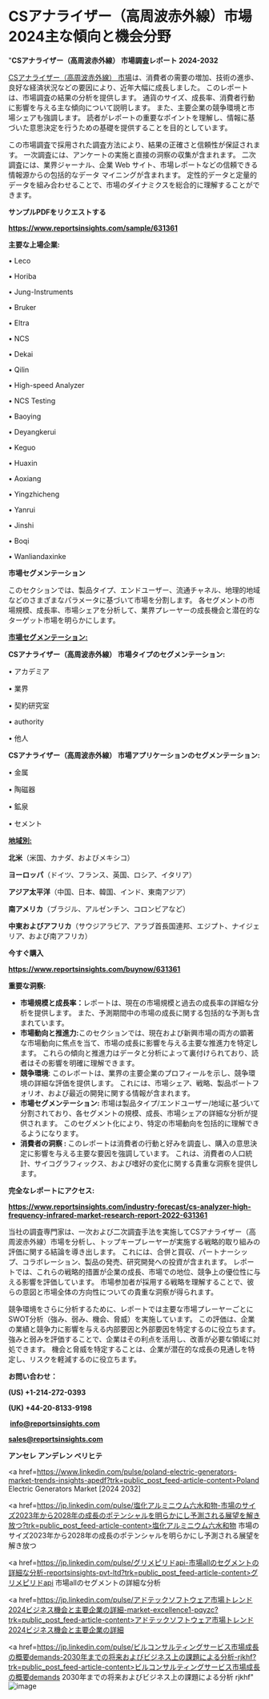 # CSアナライザー（高周波赤外線）市場2024主な傾向と機会分野

"<strong>CSアナライザー（高周波赤外線） 市場調査レポート 2024-2032</strong>

<a href=https://www.reportsinsights.com/sample/631361>CSアナライザー（高周波赤外線） 市場</a>は、消費者の需要の増加、技術の進歩、良好な経済状況などの要因により、近年大幅に成長しました。 このレポートは、市場調査の結果の分析を提供します。 通貨のサイズ、成長率、消費者行動に影響を与える主な傾向について説明します。 また、主要企業の競争環境と市場シェアも強調します。 読者がレポートの重要なポイントを理解し、情報に基づいた意思決定を行うための基礎を提供することを目的としています。

この市場調査で採用された調査方法により、結果の正確さと信頼性が保証されます。 一次調査には、アンケートの実施と直接の洞察の収集が含まれます。 二次調査には、業界ジャーナル、企業 Web サイト、市場レポートなどの信頼できる情報源からの包括的なデータ マイニングが含まれます。 定性的データと定量的データを組み合わせることで、市場のダイナミクスを総合的に理解することができます。

<strong><b>サンプルPDFをリクエストする</b></strong>

<a href=https://www.reportsinsights.com/sample/631361><strong><u>https://www.reportsinsights.com/sample/631361</u></strong></a>

<strong>主要な上場企業:</strong>

• Leco

• Horiba

• Jung-Instruments

• Bruker

• Eltra

• NCS

• Dekai

• Qilin

• High-speed Analyzer

• NCS Testing

• Baoying

• Deyangkerui

• Keguo

• Huaxin

• Aoxiang

• Yingzhicheng

• Yanrui

• Jinshi

• Boqi

• Wanliandaxinke

<strong>市場セグメンテーション</strong>

このセクションでは、製品タイプ、エンドユーザー、流通チャネル、地理的地域などのさまざまなパラメータに基づいて市場を分割します。 各セグメントの市場規模、成長率、市場シェアを分析して、業界プレーヤーの成長機会と潜在的なターゲット市場を明らかにします。

<strong><u>市場セグメンテーション</u></strong><strong><u>:</u></strong>

<strong>CSアナライザー（高周波赤外線） 市場タイプのセグメンテーション:</strong>

• アカデミア

• 業界

• 契約研究室

• authority

• 他人

<strong>CSアナライザー（高周波赤外線） 市場アプリケーションのセグメンテーション:</strong>

• 金属

• 陶磁器

• 鉱泉

• セメント

<strong><u>地域別</u></strong><strong><u>:</u></strong>

<strong>北米</strong>（米国、カナダ、およびメキシコ）

<strong>ヨーロッパ</strong>（ドイツ、フランス、英国、ロシア、イタリア）

<strong>アジア太平洋</strong>（中国、日本、韓国、インド、東南アジア）

<strong>南アメリカ</strong>（ブラジル、アルゼンチン、コロンビアなど）

<strong>中東およびアフリカ</strong>（サウジアラビア、アラブ首長国連邦、エジプト、ナイジェリア、および南アフリカ）

<strong>今すぐ購入</strong>

<a href=https://www.reportsinsights.com/buynow/631361><strong><u>https://www.reportsinsights.com/buynow/631361</u></strong></a>

<strong>重要な洞察:</strong>
<ul>
  <li><strong>市場規模と成長率：</strong>レポートは、現在の市場規模と過去の成長率の詳細な分析を提供します。 また、予測期間中の市場の成長に関する包括的な予測も含まれています。</li>
  <li><strong>市場動向と推進力:</strong>このセクションでは、現在および新興市場の両方の顕著な市場動向に焦点を当て、市場の成長に影響を与える主要な推進力を特定します。 これらの傾向と推進力はデータと分析によって裏付けられており、読者はその影響を明確に理解できます。</li>
  <li><strong>競争環境</strong>: このレポートは、業界の主要企業のプロフィールを示し、競争環境の詳細な評価を提供します。 これには、市場シェア、戦略、製品ポートフォリオ、および最近の開発に関する情報が含まれます。</li>
  <li><strong>市場セグメンテーション: </strong>市場は製品タイプ/エンドユーザー/地域に基づいて分割されており、各セグメントの規模、成長、市場シェアの詳細な分析が提供されます。 このセグメント化により、特定の市場動向を包括的に理解できるようになります。</li>
  <li><strong>消費者の洞察 : </strong>このレポートは消費者の行動と好みを調査し、購入の意思決定に影響を与える主要な要因を強調しています。 これは、消費者の人口統計、サイコグラフィックス、および嗜好の変化に関する貴重な洞察を提供します。</li>
</ul>
<strong>完全なレポートにアクセス:</strong>

<a href=https://www.reportsinsights.com/industry-forecast/cs-analyzer-high-frequency-infrared-market-research-report-2022-631361><strong><u><b>https://www.reportsinsights.com/industry-forecast/cs-analyzer-high-frequency-infrared-market-research-report-2022-631361</b></u></strong></a>

当社の調査専門家は、一次および二次調査手法を実施してCSアナライザー（高周波赤外線）市場を分析し、トップキープレーヤーが実施する戦略的取り組みの評価に関する結論を導き出します。 これには、合併と買収、パートナーシップ、コラボレーション、製品の発売、研究開発への投資が含まれます。 レポートでは、これらの戦略的措置が企業の成長、市場での地位、競争上の優位性に与える影響を評価しています。 市場参加者が採用する戦略を理解することで、彼らの意図と市場全体の方向性についての貴重な洞察が得られます。

競争環境をさらに分析するために、レポートでは主要な市場プレーヤーごとにSWOT分析（強み、弱み、機会、脅威）を実施しています。 この評価は、企業の業績と競争力に影響を与える内部要因と外部要因を特定するのに役立ちます。 強みと弱みを評価することで、企業はその利点を活用し、改善が必要な領域に対処できます。 機会と脅威を特定することは、企業が潜在的な成長の見通しを特定し、リスクを軽減するのに役立ちます。

<strong>お問い合わせ：</strong>

<strong>(US) +1-214-272-0393</strong>

<strong>(UK) +44-20-8133-9198</strong>

<strong> </strong><a href=info@reportsinsights.com><strong><u>info@reportsinsights.com</u></strong></a>

<a href=sales@reportsinsights.com><strong><u>sales@reportsinsights.com</u></strong></a>

<strong>アンセレ アンデレン ベリヒテ</strong>

<a href=https://www.linkedin.com/pulse/poland-electric-generators-market-trends-insights-apedf?trk=public_post_feed-article-content>Poland Electric Generators Market [2024 2032]</a>

<a href=https://jp.linkedin.com/pulse/塩化アルミニウム六水和物-市場のサイズ2023年から2028年の成長のポテンシャルを明らかにし予測される展望を解き放つ?trk=public_post_feed-article-content>塩化アルミニウム六水和物 市場のサイズ2023年から2028年の成長のポテンシャルを明らかにし予測される展望を解き放つ</a>

<a href=https://jp.linkedin.com/pulse/グリメピリドapi-市場allのセグメントの詳細な分析-reportsinsights-pvt-ltd?trk=public_post_feed-article-content>グリメピリドapi 市場allのセグメントの詳細な分析</a>

<a href=https://jp.linkedin.com/pulse/アドテックソフトウェア市場トレンド2024ビジネス機会と主要企業の詳細-market-excellence1-pqyzc?trk=public_post_feed-article-content>アドテックソフトウェア市場トレンド2024ビジネス機会と主要企業の詳細</a>

<a href=https://jp.linkedin.com/pulse/ビルコンサルティングサービス市場成長の概要demands-2030年までの将来およびビジネス上の課題による分析-rjkhf?trk=public_post_feed-article-content>ビルコンサルティングサービス市場成長の概要demands 2030年までの将来およびビジネス上の課題による分析 rjkhf</a>"
![image](https://github.com/gayatrid12/RIMarketexcellence/assets/158473851/30c0202f-1e78-484b-b826-733917b7be39)
